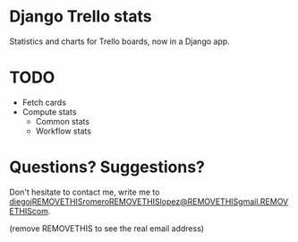 
# Django Trello stats

Statistics and charts for Trello boards, now in a Django app.

# TODO
- Fetch cards
- Compute stats
  - Common stats
  - Workflow stats


# Questions? Suggestions?

Don't hesitate to contact me, write me to diegojREMOVETHISromeroREMOVETHISlopez@REMOVETHISgmail.REMOVETHIScom.

(remove REMOVETHIS to see the real email address)